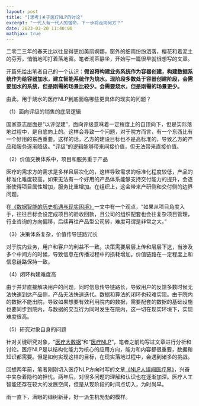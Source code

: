 ```yaml
---
layout: post
title: "[思考]关于医疗NLP的讨论"
excerpt: "一代人有一代人的宿命，下一步将走向何方？"
date: 2023-03-20 11:40:00
mathjax: true
---
```


二零二三年的春天比以往显得更加美丽婀娜，窗外的细雨纷纷洒落，樱花和着泥土的芬芳，悄悄地叩打着落地窗。笔者沏茶静坐，开始写一篇很早就很想写的文章。


开篇先给出笔者自己的一个认识：**假设将构建业务系统作为容器创建，构建数据系统作为给容器加水，建立智能系统作为烧水。现阶段多数处于容器创建阶段，会需要加水的系统，但是刚需的场景比较少。会需要烧水，但是刚需的场景更少。**

由此，用于烧水的医疗NLP到底面临哪些更具体的现实的问题？

（1）面向评级的销售的底层逻辑

国家意志层面是“以评促建”，面向评级意味着一定程度上的自顶向下，但是实际落地过程中，是自底向上的。这样会导致一个问题，对于院方而言，有一个东西比有一个好用的东西重要。这样的话，乙方的建设目标也不是高标准的，导致乙方的产品和服务逐渐降级。“评级”的逻辑能够带来间接价值，但无法带来直接价值。

（2）价值交换体系中，项目和服务重于产品

医疗的需求方的需求是多样且层次化的，这样导致需求的标准化程度较低，产品的标准化难度较高。如果无法有一个好用的产品体系能够支持交付能力的提升，会逐渐使得项目属性增加，服务比重增加。在组织上，这会带来产研侧和交付侧的边界问题。

在[《数据智能的历史机遇与现实困境》](https://mp.weixin.qq.com/s/9v-mw0cj2gp2HG5X3hOqYQ)一文中有一个观点，“如果从项目角度入手，往往目标会设定成项目的验收回款，且公司的组织配套也会往复杂项目管理，行业咨询的方向偏移，后续再往产品型公司转，难度可谓是非常之大。”

（3）决策体系复杂，价值传导链路冗长


对于院内业务，用户和客户的利益不一致。决策需要层层上传和层层下达，当涉及多个中间方的时候，导致信息在传播过程中的损耗增加。价值链路在一定程度上和信息链路保持一致。


（4）闭环构建难度高

由于并非直接解决用户的问题，同时信息传导链路长，导致用户的反馈多数时候无法快速到达产品侧，产品无法快速迭代。数据和算法的闭环也较难实现。由于院内的数据不能出院，导致如果想要有效利用院内的数据，需要配套的数据的基础设施也要同步到院内，与数据的交互行为同时发生在院内，这一切在现实环境下，实现难度很高。


（5）研究对象自身的问题

针对关键研究对象，“[医疗大数据](https://mp.weixin.qq.com/s?__biz=MzU2MTY2ODEzNA==&mid=2247484311&idx=1&sn=51c8761ac9231f8860a2aa2d1e9d1f54&chksm=fc740adecb0383c85e93dfc4b73123355b2f3579c3bf2d15714db44b2bda42209b9744d040e8&token=1707195428&lang=zh_CN#rd)”和“[医疗NLP](https://mp.weixin.qq.com/s?__biz=MzU2MTY2ODEzNA==&mid=2247484361&idx=1&sn=65f0728f6c9e58664179b31dc14cc7c5&chksm=fc740a80cb0383965fcf53ace7f6ae705bde89f02a7f7255eb95e3c9194ce0a94eafbf2fda59&token=1707195428&lang=zh_CN#rd)”，笔者之前均写过文章进行分析和讨论。医疗NLP是以结构化能力为核心的应用方向，能力和内容都很重要，数据和知识都需要。但是如何实现这样的目标，在现实落地过程中，会遇到诸多的挑战。

回想两年前，笔者刚刚切入医疗NLP方向时写的文章[《NLP人误闯医疗界》](https://zhpmatrix.github.io/2021/03/10/medical-survey/)，兴奋中夹杂着隐约的担忧。两年后，对很多问题的理解和认识也在逐渐加深。医疗人工智能还存在较大的发展空间，但是从现阶段的时间点切入，为时尚早。


雨一直下，满眼的绿树新芽，好一派生机勃勃的模样。
